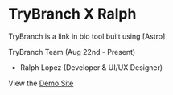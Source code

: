 # TryBranch X Ralph

TryBranch is a link in bio tool built using [Astro]

TryBranch Team (Aug 22nd - Present)

- Ralph Lopez (Developer & UI/UX Designer)




View the [Demo Site]()
